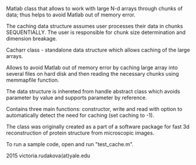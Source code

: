 Matlab class that allows to work with large N-d arrays through chunks of data; thus helps to avoid Matlab out of memory error.

The caching data structure assumes user processes their data in chunks SEQUENTIALLY.
The user is responsible for chunk size determination and dimension breakage.

Cacharr class - standalone data structure which allows caching of the large arrays.

Allows to avoid Matlab out of memory error by caching large array into several files on hard disk and then reading the necessary chunks using memmapfile function.

The data structure is inhereted from handle abstract class which avoids parameter by value and supports parameter by reference.

Contains three main functions: constructor, write and read with option to automatically detect the need for caching (set caching to -1).

The class was originally created as a part of a software package for fast 3d reconstruction of protein structure from microscopic images.

To run a sample code, open and run "test_cache.m".

2015 victoria.rudakova(at)yale.edu
